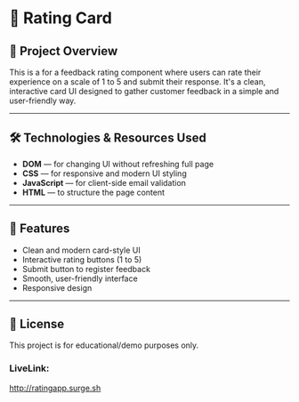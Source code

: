 # 📢 Rating Card

## 📌 Project Overview

This is a for a feedback rating component where users can rate their experience on a scale of 1 to 5 and submit their response. It's a clean, interactive card UI designed to gather customer feedback in a simple and user-friendly way.

---

## 🛠️ Technologies & Resources Used

- **DOM** — for changing UI without refreshing full page 
- **CSS** — for responsive and modern UI styling  
- **JavaScript** — for client-side email validation  
- **HTML** — to structure the page content  

---

## 📑 Features

- Clean and modern card-style UI  
- Interactive rating buttons (1 to 5)  
- Submit button to register feedback  
- Smooth, user-friendly interface  
- Responsive design 

---

## 📄 License

This project is for educational/demo purposes only.



### LiveLink:

http://ratingapp.surge.sh
